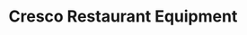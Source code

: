 ---
title: "Cresco Restaurant Equipment"
url: /aurora/cresco-restaurant-equipment/
shop: appliance
---
